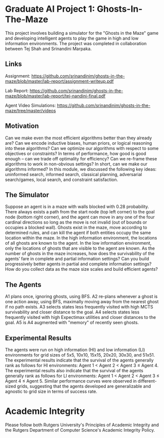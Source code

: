 # Graduate AI Project 1: Ghosts-In-The-Maze
This project involves building a simulator for the "Ghosts in the Maze" game and developing intelligent agents to play the game in high and low information environments. The project was completed in collaboration between Tej Shah and Srinandini Marpaka.

## Links

Assignment: https://github.com/srinandinim/ghosts-in-the-maze/blob/master/lab-report/assignment-writeup.pdf

Lab Report: https://github.com/srinandinim/ghosts-in-the-maze/blob/master/lab-report/tej-nandini-final.pdf

Agent Video Simulations: https://github.com/srinandinim/ghosts-in-the-maze/tree/master/videos

## Motivation
Can we make even the most efficient algorithms better than they already are? Can we encode inductive biases, human priors, or logical reasoning into these algorithms? Can we optimize our algorithms with respect to some objectives or constraints? In terms of performance, how good is good enough – can we trade off optimality for efficiency? Can we re-frame these algorithms to work in non-obvious settings? In short, can we make our algorithms informed? In this module, we discussed the following key ideas: uninformed search, informed search, classical planning, adversarial search/games, local search, and constraint satisfaction. 

## The Simulator
Suppose an agent is in a maze with walls blocked with 0.28 probability. There always exists a path from the start node (top left corner) to the goal node (bottom right corner), and the agent can move in any one of the four cardinal directions so long as the move is not invalid (out of bounds or occupies a blocked wall). Ghosts exist in the maze, move according to determined rules, and can kill the agent if both entities occupy the same location within the maze. In the high information environment, the locations of all ghosts are known to the agent. In the low information environment, only the locations of ghosts that are visible to the agent are known. As the number of ghosts in the maze increases, how does the survivability of the agents’ fare in complete and partial information settings? Can you build progressively better agents in partial and complete information settings? How do you collect data as the maze size scales and build efficient agents? 

## The Agents
A1 plans once, ignoring ghosts, using BFS. A2 re-plans whenever a ghost is one action away, using BFS, maximally moving away from the nearest ghost if no path exists. A3 selects states less frequently visited with high MCTS survivability and closer distance to the goal. A4 selects states less frequently visited with high Expectimax utilities and closer distances to the goal. A5 is A4 augmented with "memory" of recently seen ghosts.

## Experimental Results
The agents were run on high information (HI) and low information (LI) environments for grid sizes of 5x5, 10x10, 15x15, 20x20, 30x30, and 51x51. The experimental results indicate that the survival of the agents generally rank as follows for HI environments: Agent 1 < Agent 2 < Agent 3 ≤ Agent 4. The experimental results also indicate that the survival of the agents generally rank as follows for LI environments: Agent 1 < Agent 2 < Agent 3 ≤ Agent 4 ≤ Agent 5. Similar performance curves were observed in different-sized grids, suggesting that the agents developed are generalizable and agnostic to grid size in terms of success rate.

# Academic Integrity
Please follow both Rutgers University's Principles of Academic Integrity and the Rutgers Department of Computer Science's Academic Integrity Policy.
